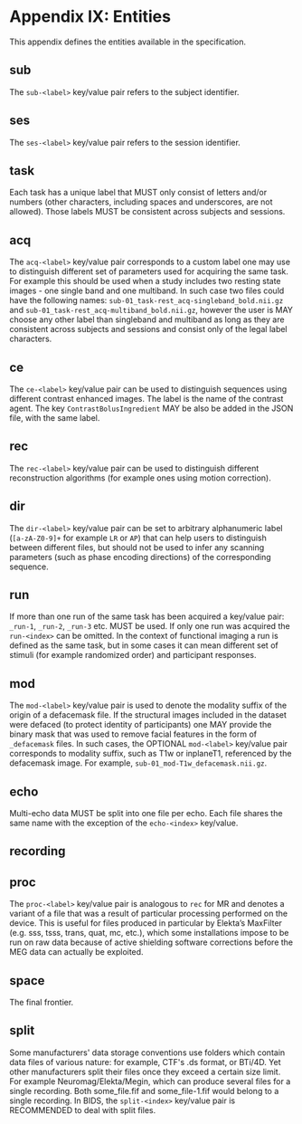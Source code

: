 # Appendix IX: Entities

This appendix defines the entities available in the specification.

## sub

The `sub-<label>` key/value pair refers to the subject identifier.

## ses

The `ses-<label>` key/value pair refers to the session identifier.

## task

Each task has a unique label that MUST only consist of letters and/or numbers (other characters, including spaces and underscores, are not allowed).
Those labels MUST be consistent across subjects and sessions.

## acq

The `acq-<label>` key/value pair corresponds to a custom label one may use to distinguish different set of parameters used for acquiring the same task.
For example this should be used when a study includes two resting state images - one single band and one multiband.
In such case two files could have the following names: `sub-01_task-rest_acq-singleband_bold.nii.gz` and `sub-01_task-rest_acq-multiband_bold.nii.gz`, however the user is MAY choose any other label than singleband and multiband as long as they are consistent across subjects and sessions and consist only of the legal label characters.

## ce

The `ce-<label>` key/value pair can be used to distinguish sequences using different contrast enhanced images.
The label is the name of the contrast agent.
The key `ContrastBolusIngredient` MAY be also be added in the JSON file, with the same label.

## rec

The `rec-<label>` key/value pair can be used to distinguish different reconstruction algorithms (for example ones using motion correction).

## dir

The `dir-<label>` key/value pair can be set to arbitrary alphanumeric label (`[a-zA-Z0-9]+` for example `LR` or `AP`) that can help users to distinguish between different files, but should not be used to infer any scanning parameters (such as phase encoding directions) of the corresponding sequence.

## run

If more than one run of the same task has been acquired a key/value pair: `_run-1`, `_run-2`, `_run-3` etc. MUST be used.
If only one run was acquired the `run-<index>` can be omitted.
In the context of functional imaging a run is defined as the same task, but in some cases it can mean different set of stimuli (for example randomized order) and participant responses.

## mod

The `mod-<label>` key/value pair is used to denote the modality suffix of the origin of a defacemask file.
If the structural images included in the dataset were defaced (to protect identity of participants) one MAY provide the binary mask that was used to remove facial features in the form of `_defacemask` files.
In such cases, the OPTIONAL `mod-<label>` key/value pair corresponds to modality suffix, such as T1w or inplaneT1, referenced by the defacemask image.
For example, `sub-01_mod-T1w_defacemask.nii.gz`.

## echo

Multi-echo data MUST be split into one file per echo.
Each file shares the same name with the exception of the `echo-<index>` key/value.

## recording

## proc

The `proc-<label>` key/value pair is analogous to `rec` for MR and denotes a variant of a file that was a result of particular processing performed on the device.
This is useful for files produced in particular by Elekta’s MaxFilter (e.g. sss, tsss, trans, quat, mc, etc.), which some installations impose to be run on raw data because of active shielding software corrections before the MEG data can actually be exploited.

## space

The final frontier.

## split

Some manufacturers' data storage conventions use folders which contain data files of various nature: for example, CTF's .ds format, or BTi/4D.
Yet other manufacturers split their files once they exceed a certain size limit.
For example Neuromag/Elekta/Megin, which can produce several files for a single recording.
Both some_file.fif and some_file-1.fif would belong to a single recording.
In BIDS, the `split-<index>` key/value pair is RECOMMENDED to deal with split files.

